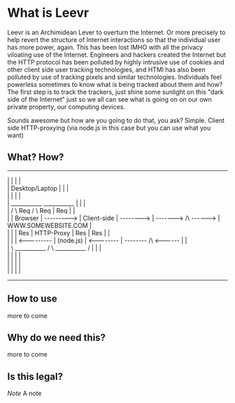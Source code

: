 # What is Leevr

Leevr is an Archimidean Lever to overturn the Internet.  Or more precisely to help revert the structure of Internet interactions so that the individual user has more power, again.  This has been lost IMHO with all the privacy viloating use of the Internet.  Engineers and hackers created the Internet but the HTTP protocol has been polluted by highly intrusive use of cookies and other client side user tracking technologies, and HTMl has also been polluted by use of tracking pixels and similar technologies.  Individuals feel powerless sometimes to know what is being tracked about them and how?
The first step is to track the trackers, just shine some sunlight on this "dark side of the Internet" just so we all can see what is going on on our own private property, our computing devices.

Sounds awesome but how are you going to do that, you ask? Simple. Client side HTTP-proxying (via node.js in this case but you can use what you want) 

## What? How?  


 --------------------------------------------------------------                          ------------------------------------
|                                                             |                        |                                     |      
|                   Desktop/Laptop                            |                        |                                     |      
|                                                             |                        |                                     |      
|     ___________                   ___________               |                        |                                     |      
|   /             \    Req        /             \     Req     |               Req      |                                     |      
|  |   Browser     | --------->  | Client-side   |  --------> | -------> \/\ ------>   |         WWW.SOMEWEBSITE.COM         |      
|  |               |   Res       | HTTP-Proxy    |    Res     |                Res     |                                     |      
|  |               | <---------  |  (node.js)    |  <-------- | -------- \/\ <------   |                                     |      
|   \ ___________ /               \ ___________ /             |                        |                                     |       
|                                                             |                        |                                     |      
|                                                             |                        |                                     |      
|                                                             |                        |                                     |      
 --------------------------------------------------------------                          -------------------------------------



## How to use

more to come


## Why do we need this?

more to come

## Is this legal?


*Note* A note